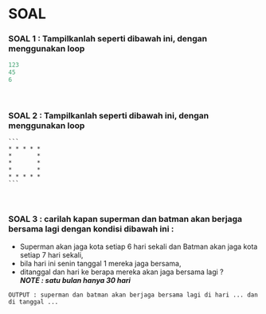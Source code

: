 # SOAL

### SOAL 1 : Tampilkanlah seperti dibawah ini, dengan menggunakan loop

```js
123
45
6
```

</br>

### SOAL 2 : Tampilkanlah seperti dibawah ini, dengan menggunakan loop

    ```
    * * * * *
    *       *
    *       *
    *       *
    * * * * *
    ```

</br>

### SOAL 3 : carilah kapan superman dan batman akan berjaga bersama lagi dengan kondisi dibawah ini :

- Superman akan jaga kota setiap 6 hari sekali dan Batman akan jaga kota setiap 7 hari sekali,
- bila hari ini senin tanggal 1 mereka jaga bersama,
- ditanggal dan hari ke berapa mereka akan jaga bersama lagi ?
  </br>
  _<b>NOTE : satu bulan hanya 30 hari</b>_

```
OUTPUT : superman dan batman akan berjaga bersama lagi di hari ... dan di tanggal ...
```
